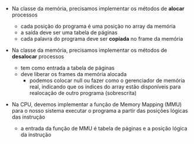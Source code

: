- Na classe da memória, precisamos implementar os métodos de **alocar** processos
    - cada posição do programa é uma posição no array da memória
    - a saída deve ser uma tabela de páginas
    - cada palavra do programa deve ser **copiada** no frame da memória

- Na classe da memória, precisamos implementar os métodos de **desalocar** processos
    - tem como entrada a tabela de páginas
    - deve liberar os frames da memória alocada
        - podemos colocar null ou fazer como o gerenciador de memória real, indicando que os índices do array estão disponíveis para realocação de outro programa (sobrescrita)


- Na CPU, devemos implementar a função de Memory Mapping (MMU) para o nosso sistema executar o programa a partir das posições lógicas das instrução
    - a entrada da função de MMU é tabela de páginas e a posição lógica da instrução